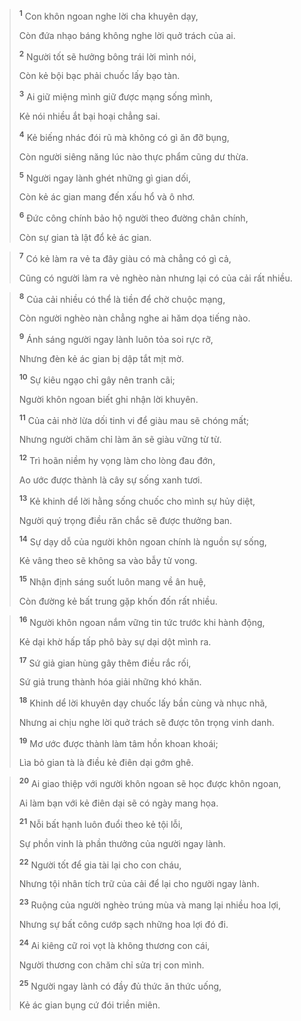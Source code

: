 
> <sup><b>1</b></sup> Con khôn ngoan nghe lời cha khuyên dạy,
> 
> Còn đứa nhạo báng không nghe lời quở trách của ai.
> 
> <sup><b>2</b></sup> Người tốt sẽ hưởng bông trái lời mình nói,
> 
> Còn kẻ bội bạc phải chuốc lấy bạo tàn.
> 
> <sup><b>3</b></sup> Ai giữ miệng mình giữ được mạng sống mình,
> 
> Kẻ nói nhiều ắt bại hoại chẳng sai.
> 
> <sup><b>4</b></sup> Kẻ biếng nhác đói rũ mà không có gì ăn đỡ bụng,
> 
> Còn người siêng năng lúc nào thực phẩm cũng dư thừa.
> 
> <sup><b>5</b></sup> Người ngay lành ghét những gì gian dối,
> 
> Còn kẻ ác gian mang đến xấu hổ và ô nhơ.
> 
> <sup><b>6</b></sup> Ðức công chính bảo hộ người theo đường chân chính,
> 
> Còn sự gian tà lật đổ kẻ ác gian.
>


> <sup><b>7</b></sup> Có kẻ làm ra vẻ ta đây giàu có mà chẳng có gì cả,
> 
> Cũng có người làm ra vẻ nghèo nàn nhưng lại có của cải rất nhiều.
>


> <sup><b>8</b></sup> Của cải nhiều có thể là tiền để chờ chuộc mạng,
> 
> Còn người nghèo nàn chẳng nghe ai hăm dọa tiếng nào.
> 
> <sup><b>9</b></sup> Ánh sáng người ngay lành luôn tỏa soi rực rỡ,
> 
> Nhưng đèn kẻ ác gian bị dập tắt mịt mờ.
> 
> <sup><b>10</b></sup> Sự kiêu ngạo chỉ gây nên tranh cãi;
> 
> Người khôn ngoan biết ghi nhận lời khuyên.
> 
> <sup><b>11</b></sup> Của cải nhờ lừa dối tinh vi để giàu mau sẽ chóng mất;
> 
> Nhưng người chăm chỉ làm ăn sẽ giàu vững từ từ.
> 
> <sup><b>12</b></sup> Trì hoãn niềm hy vọng làm cho lòng đau đớn,
> 
> Ao ước được thành là cây sự sống xanh tươi.
> 
> <sup><b>13</b></sup> Kẻ khinh dể lời hằng sống chuốc cho mình sự hủy diệt,
> 
> Người quý trọng điều răn chắc sẽ được thưởng ban.
> 
> <sup><b>14</b></sup> Sự dạy dỗ của người khôn ngoan chính là nguồn sự sống,
> 
> Kẻ vâng theo sẽ không sa vào bẫy tử vong.
> 
> <sup><b>15</b></sup> Nhận định sáng suốt luôn mang về ân huệ,
> 
> Còn đường kẻ bất trung gặp khốn đốn rất nhiều.
>


> <sup><b>16</b></sup> Người khôn ngoan nắm vững tin tức trước khi hành động,
> 
> Kẻ dại khờ hấp tấp phô bày sự dại dột mình ra.
> 
> <sup><b>17</b></sup> Sứ giả gian hùng gây thêm điều rắc rối,
> 
> Sứ giả trung thành hóa giải những khó khăn.
> 
> <sup><b>18</b></sup> Khinh dể lời khuyên dạy chuốc lấy bần cùng và nhục nhã,
> 
> Nhưng ai chịu nghe lời quở trách sẽ được tôn trọng vinh danh.
> 
> <sup><b>19</b></sup> Mơ ước được thành làm tâm hồn khoan khoái;
> 
> Lìa bỏ gian tà là điều kẻ điên dại gớm ghê.
>


> <sup><b>20</b></sup> Ai giao thiệp với người khôn ngoan sẽ học được khôn ngoan,
> 
> Ai làm bạn với kẻ điên dại sẽ có ngày mang họa.
> 
> <sup><b>21</b></sup> Nỗi bất hạnh luôn đuổi theo kẻ tội lỗi,
> 
> Sự phồn vinh là phần thưởng của người ngay lành.
> 
> <sup><b>22</b></sup> Người tốt để gia tài lại cho con cháu,
> 
> Nhưng tội nhân tích trữ của cải để lại cho người ngay lành.
> 
> <sup><b>23</b></sup> Ruộng của người nghèo trúng mùa và mang lại nhiều hoa lợi,
> 
> Nhưng sự bất công cướp sạch những hoa lợi đó đi.
> 
> <sup><b>24</b></sup> Ai kiêng cữ roi vọt là không thương con cái,
> 
> Người thương con chăm chỉ sửa trị con mình.
> 
> <sup><b>25</b></sup> Người ngay lành có đầy đủ thức ăn thức uống,
> 
> Kẻ ác gian bụng cứ đói triền miên.
>

